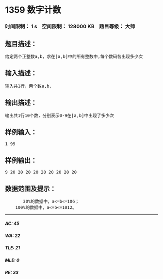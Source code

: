 # 1359 数字计数   
### 时间限制： 1 s&nbsp;&nbsp;&nbsp;&nbsp;空间限制： 128000 KB&nbsp;&nbsp;&nbsp;&nbsp;题目等级： 大师  
## 题目描述：  

<pre>
给定两个正整数a,b，求在[a,b]中的所有整数中,每个数码各出现多少次
</pre>
  
  
## 输入描述：  

<pre>
输入共1行，两个数a,b.
</pre>
  
  
## 输出描述：  

<pre>
输出共1行10个数，分别表示0-9在[a,b]中出现了多少次
</pre>
  
  
## 样例输入：  

<pre>
1 99
</pre>
  
  
## 样例输出：  

<pre>
9 20 20 20 20 20 20 20 20 20
</pre>
  
  
## 数据范围及提示：  

<pre>
       30%的数据中，a<=b<=106；
    100%的数据中，a<=b<=1012。
</pre>
  
  
***  

##### AC: 45  
##### WA: 22  
##### TLE: 21  
##### MLE: 0  
##### RE: 33  
